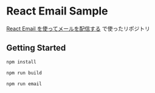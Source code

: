 # React Email Sample

[React Email を使ってメールを配信する]() で使ったリポジトリ

## Getting Started

```sh
npm install
```

```sh
npm run build
```

```sh
npm run email
```
